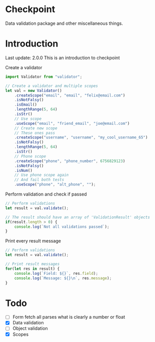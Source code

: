 # Checkpoint

Data validation package and other miscellaneous things.

# Introduction

Last update: 2.0.0
This is an introduction to checkpoint

Create a validator

```javascript
import Validator from "validator";

// Create a validator and multiple scopes
let val = new Validator()
    .createScope("email", "email", "felix@email.com")
    .isNotFalsy()
    .isEmail()
    .lengthRange(5, 64)
    .isStr()
    // Use scope
    .useScope("email", "friend_email", "joe@email.com")
    // Create new scope
    // These ones pass
    .createScope("username", "username", "my_cool_username_65")
    .isNotFalsy()
    .lengthRange(5, 64)
    .isStr()
    // Phone scope
    .createScope("phone", "phone_number", 6756829123)
    .isNotFalsy()
    .isNum()
    // Use phone scope again
    // And fail both tests
    .useScope("phone", "alt_phone", "");

```

Perform validation and check if passed

```javascript
// Perform validations
let result = val.validate();

// The result should have an array of 'ValidationResult' objects
if(result.length > 0) {
    console.log(`Not all validations passed`);
}
```

Print every result message

```javascript
// Perform validations
let result = val.validate();

// Print result messages
for(let res in result) {
    console.log(`Field: ${}`, res.field);
    console.log(`Message: ${}\n`, res.message);
}
```

# Todo

- [ ] Form fetch all parses what is clearly a number or float
- [x] Data validation
- [ ] Object validation
- [x] Scopes
